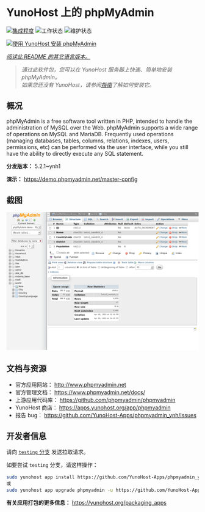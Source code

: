 <!--
注意：此 README 由 <https://github.com/YunoHost/apps/tree/master/tools/readme_generator> 自动生成
请勿手动编辑。
-->

# YunoHost 上的 phpMyAdmin

[![集成程度](https://apps.yunohost.org/badge/integration/phpmyadmin)](https://ci-apps.yunohost.org/ci/apps/phpmyadmin/)
![工作状态](https://apps.yunohost.org/badge/state/phpmyadmin)
![维护状态](https://apps.yunohost.org/badge/maintained/phpmyadmin)

[![使用 YunoHost 安装 phpMyAdmin](https://install-app.yunohost.org/install-with-yunohost.svg)](https://install-app.yunohost.org/?app=phpmyadmin)

*[阅读此 README 的其它语言版本。](./ALL_README.md)*

> *通过此软件包，您可以在 YunoHost 服务器上快速、简单地安装 phpMyAdmin。*  
> *如果您还没有 YunoHost，请参阅[指南](https://yunohost.org/install)了解如何安装它。*

## 概况

phpMyAdmin is a free software tool written in PHP, intended to handle the administration of MySQL over the Web. phpMyAdmin supports a wide range of operations on MySQL and MariaDB. Frequently used operations (managing databases, tables, columns, relations, indexes, users, permissions, etc) can be performed via the user interface, while you still have the ability to directly execute any SQL statement.

**分发版本：** 5.2.1~ynh1

**演示：** <https://demo.phpmyadmin.net/master-config>

## 截图

![phpMyAdmin 的截图](./doc/screenshots/68747470733a2f2f7777772e7068706d7961646d696e2e6e65742f7374617469632f696d616765732f73637265656e73686f74732f7374727563747572652e706e67.png)

## 文档与资源

- 官方应用网站： <http://www.phpmyadmin.net>
- 官方管理文档： <https://www.phpmyadmin.net/docs/>
- 上游应用代码库： <https://github.com/phpmyadmin/phpmyadmin>
- YunoHost 商店： <https://apps.yunohost.org/app/phpmyadmin>
- 报告 bug： <https://github.com/YunoHost-Apps/phpmyadmin_ynh/issues>

## 开发者信息

请向 [`testing` 分支](https://github.com/YunoHost-Apps/phpmyadmin_ynh/tree/testing) 发送拉取请求。

如要尝试 `testing` 分支，请这样操作：

```bash
sudo yunohost app install https://github.com/YunoHost-Apps/phpmyadmin_ynh/tree/testing --debug
或
sudo yunohost app upgrade phpmyadmin -u https://github.com/YunoHost-Apps/phpmyadmin_ynh/tree/testing --debug
```

**有关应用打包的更多信息：** <https://yunohost.org/packaging_apps>

